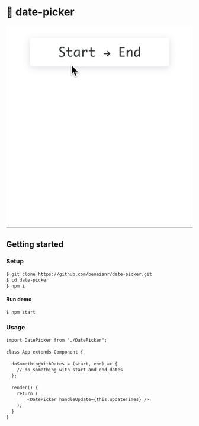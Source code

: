 # :calendar: date-picker
![](date-picker.gif)


## Getting started

### Setup

    $ git clone https://github.com/beneisnr/date-picker.git
    $ cd date-picker
    $ npm i

#### Run demo

    $ npm start
    
### Usage

```
import DatePicker from "./DatePicker";

class App extends Component {

  doSomethingWithDates = (start, end) => {
    // do something with start and end dates
  };

  render() {
    return (
        <DatePicker handleUpdate={this.updateTimes} />
    );
  }
}
```
